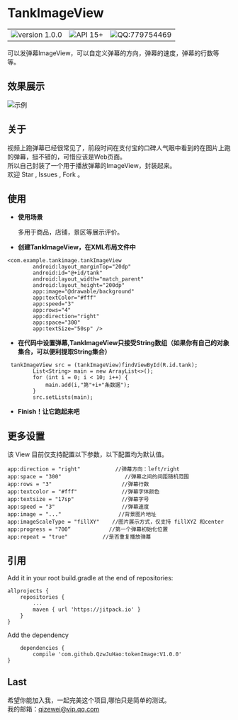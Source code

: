# TankImageView

<table><tr>
<td><img src="https://img.shields.io/badge/version%20-1.0.0-brightgreen.svg" alt="version 1.0.0" ／></td>
<td><img src="https://img.shields.io/badge/API-15%2B-brightgreen.svg" alt="API 15+"／></td>
<td><img src="https://img.shields.io/badge/QQ-779754469-red.svg" alt="QQ:779754469"／></td>
</tr></table>

可以发弹幕ImageView，可以自定义弹幕的方向，弹幕的速度，弹幕的行数等等。

## 效果展示
![示例](http://oqg7nynni.bkt.clouddn.com/tankimage.gif) 

## 关于
视频上跑弹幕已经很常见了，前段时间在支付宝的口碑人气眼中看到的在图片上跑的弹幕，挺不错的，可惜应该是Web页面。<br/>
所以自己封装了一个用于播放弹幕的ImageView，封装起来。<br/>
欢迎 Star , Issues , Fork 。

## 使用
- **使用场景**

    多用于商品，店铺，景区等展示评价。
    
- **创建TankImageView，在XML布局文件中**	

```
<com.example.tankimage.tankImageView
        android:layout_marginTop="20dp"
        android:id="@+id/tank"
        android:layout_width="match_parent"
        android:layout_height="200dp"
        app:image="@drawable/background"
        app:textColor="#fff"
        app:speed="3"
        app:rows="4"
        app:direction="right"
        app:space="300"
        app:textSize="50sp" />   
```

- **在代码中设置弹幕,TankImageView只接受String数组（如果你有自己的对象集合，可以便利提取String集合）**	

```
 tankImageView src = (tankImageView)findViewById(R.id.tank);
        List<String> main = new ArrayList<>();
        for (int i = 0; i < 10; i++) {
            main.add(i,"第"+i+"条数据");
        }
        src.setLists(main);
```

- **Finish！让它跑起来吧**

## 更多设置

该 View 目前仅支持配置以下参数，以下配置均为默认值。


```
app:direction = "right"           //弹幕方向：left/right
app:space = "300"					 //弹幕之间的间距随机范围
app:rows = "3"						//弹幕行数
app:textcolor = "#fff"				//弹幕字体颜色
app:textsize = "17sp"				//弹幕字号
app:speed = "3"						//弹幕速度
app:image = "..."				   //背景图片地址
app:imageScaleType = "fillXY"	 //图片展示方式，仅支持 fillXYZ 和center
app:progress = "700“			//第一个弹幕初始化位置
app:repeat = "true"			  //是否重复播放弹幕

```

## 引用

Add it in your root build.gradle at the end of repositories:

	allprojects {
		repositories {
			...
			maven { url 'https://jitpack.io' }
		}
	}

Add the dependency

		dependencies {
	        compile 'com.github.QzwJuHao:tokenImage:V1.0.0'
	}

## Last

希望你能加入我，一起完美这个项目,哪怕只是简单的测试。<br/>
我的邮箱：qizewei@vip.qq.com